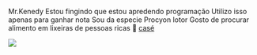 Mr.Kenedy
Estou fingindo que estou apredendo programação
Utilizo isso apenas para ganhar nota
Sou da especie Procyon lotor
Gosto de procurar alimento em lixeiras de pessoas ricas
🦝
[casé](https://pt.wikipedia.org/wiki/Guaxinim)

![](https://media.tenor.com/24aAO7ueqTQAAAAd/racoon-edit.gif)



